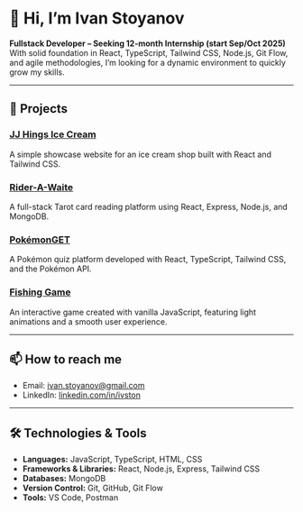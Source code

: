 # 👋 Hi, I’m Ivan Stoyanov

**Fullstack Developer – Seeking 12-month Internship (start Sep/Oct 2025)**  
With solid foundation in React, TypeScript, Tailwind CSS, Node.js, Git Flow, and agile methodologies, I’m looking for a dynamic environment to quickly grow my skills.

---

## 🔨 Projects

### [JJ Hings Ice Cream](https://github.com/ivston/jjhings/blob/main/README.md)  
A simple showcase website for an ice cream shop built with React and Tailwind CSS.

### [Rider-A-Waite]([Link](https://github.com/ivston/rider-a-waite-frontend/blob/main/README.md))  
A full-stack Tarot card reading platform using React, Express, Node.js, and MongoDB.

### [PokémonGET]([Link](https://github.com/claire2d2/poke-project/blob/main/README.md))  
A Pokémon quiz platform developed with React, TypeScript, Tailwind CSS, and the Pokémon API.

### [Fishing Game](https://ivston.github.io/fishing-game/)  
An interactive game created with vanilla JavaScript, featuring light animations and a smooth user experience.

---

## 📫 How to reach me

- Email: [ivan.stoyanov@gmail.com](mailto:ivan.stoyanov@gmail.com)  
- LinkedIn: [linkedin.com/in/ivston](https://linkedin.com/in/ivston)  


---

## 🛠️ Technologies & Tools

- **Languages:** JavaScript, TypeScript, HTML, CSS  
- **Frameworks & Libraries:** React, Node.js, Express, Tailwind CSS  
- **Databases:** MongoDB  
- **Version Control:** Git, GitHub, Git Flow  
- **Tools:** VS Code, Postman
